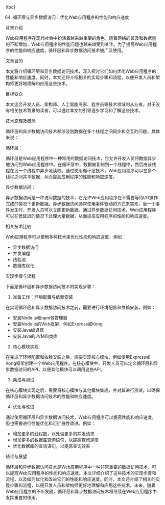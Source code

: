 
[toc]                    
                
                
84. 循环层与异步数据访问：优化Web应用程序的性能和响应速度

背景介绍

Web应用程序在现代社会中扮演着越来越重要的角色，随着网络的普及和数据量的不断增加，Web应用程序的性能问题也越来越受到关注。为了提高Web应用程序的性能和响应速度，循环层和异步数据访问技术被广泛使用。

文章目的

本文将介绍循环层和异步数据访问技术，深入探讨它们如何优化Web应用程序的性能和响应速度。同时，本文还将介绍相关的实现步骤和流程，以便开发人员和架构师更好地理解和应用这些技术。

目标受众

本文适合开发人员、架构师、人工智能专家、程序员等技术领域的从业者。对于没有相关技术背景的读者，可以通过本文的引导逐步学习和了解这些技术。

技术原理及概念

循环层和异步数据访问技术都涉及到数据在多个线程之间同步和交互的问题，具体来说：

循环层：

循环层是Web应用程序中一种常用的数据访问技术，它允许开发人员将数据异步地访问到Web应用程序中。在循环层中，数据被复制到一个线程中，然后由该线程在另一个线程中异步地读取。通过使用循环层技术，Web应用程序可以在多个线程之间共享数据，从而提高应用程序的性能和响应速度。

异步数据访问：

异步数据访问是一种访问数据的技术，它允许Web应用程序在不需要等待I/O操作完成的情况下更新数据。异步数据访问通常使用事件驱动的方式来实现，当一个事件发生时，开发人员可以立即更新数据。通过异步数据访问技术，Web应用程序可以在低延迟的情况下处理大量数据，从而提高应用程序的性能和响应速度。

相关技术比较

Web应用程序可以使用多种技术来优化性能和响应速度，例如：

- 异步数据访问
- 并发编程
- 线程池
- 数据库优化

实现步骤与流程

下面是循环层和异步数据访问技术的实现步骤：

1. 准备工作：环境配置与依赖安装

在实现循环层和异步数据访问技术之前，需要进行环境配置和依赖安装，例如：

- 安装Node.js和npm包管理器
- 安装Node.js的Web框架，例如Express或Kong
- 安装Java编译器
- 安装Java的JVM和类库

2. 核心模块实现

在完成了环境配置和依赖安装之后，需要实现核心模块，例如使用Express或Kong框架创建一个Web应用程序。在核心模块中，开发人员可以定义循环层和异步数据访问的API，以便其他模块可以调用这些API。

3. 集成与测试

在核心模块实现之后，需要将核心模块与其他模块集成，并对其进行测试，以确保循环层和异步数据访问技术的性能和响应速度。

4. 优化与改进

通过使用循环层和异步数据访问技术，Web应用程序可以提高性能和响应速度，但也需要进行性能优化和可扩展性改进。例如：

- 增加更多的线程数，以处理更多的并发请求
- 增加更多的数据库查询语句，以提高查询速度
- 优化数据库的查询语句，以提高查询效率

结论与展望

循环层和异步数据访问技术是Web应用程序中一种非常重要的数据访问技术，可以提高Web应用程序的性能和响应速度。本文详细介绍了这些技术的实现步骤和流程，以及如何优化和改进它们的性能和响应速度。同时，本文还介绍了相关的实现步骤和流程，以便开发人员和架构师更好地理解和应用这些技术。未来，随着Web应用程序的不断发展，循环层和异步数据访问技术将继续在Web应用程序中发挥重要的作用。


